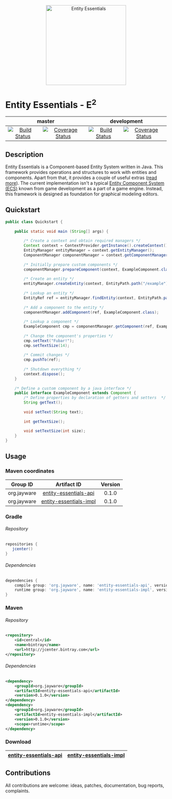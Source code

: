 <p align="center">
    <img src="http://jayware.github.io/entity-essentials/assets/images/e2-logo.svg" height="250" alt="Entity Essentials">
</p>
<p>
    <h1>Entity Essentials - E<sup>2</sup></h1>
    <table>
        <thead>
            <tr>
                <th align="center" colspan="2">master</th>
                <th align="center" colspan="2">development</th>
            </tr>
        </thead>
        <tbody>
            <tr>
                <td align="center">
                    <a href="https://travis-ci.org/jayware/entity-essentials">
                        <img src="https://img.shields.io/travis/jayware/entity-essentials/master.svg?style=flat-square" alt="Build Status">
                    </a>
                </td>
                <td align="center">
                    <a href="https://coveralls.io/github/jayware/entity-essentials?branch=master">
                        <img src="https://img.shields.io/coveralls/jayware/entity-essentials/master.svg?style=flat-square" alt="Coverage Status" />
                    </a>
                </td>
                <td align="center">
                    <a href="https://travis-ci.org/jayware/entity-essentials">
                        <img src="https://img.shields.io/travis/jayware/entity-essentials/development.svg?style=flat-square" alt="Build Status">
                    </a>
                </td>
                <td align="center">
                    <a href="https://coveralls.io/github/jayware/entity-essentials?branch=master">
                        <img src="https://img.shields.io/coveralls/jayware/entity-essentials/development.svg?style=flat-square" alt="Coverage Status" />
                    </a>
                </td>
            </tr>
        </tbody>
    </table>
</p>

## Description
Entity Essentials is a Component-based Entity System written in Java. This framework provides operations and structures to work with entities and components.
Apart from that, it provides a couple of useful extras (<a href="https://github.com/jayware/entity-essentials/wiki/Entity-Essentials">read more</a>).
The current implementation isn't a typical <a href="https://en.wikipedia.org/wiki/Entity_component_system">Entity Component System (ECS)</a>
known from game development as a part of a game engine. Instead, this framework is designed as foundation for graphical modeling editors.

## Quickstart
```java
public class Quickstart {
  
    public static void main (String[] args) {
        
        /* Create a context and obtain required managers */
        Context context = ContextProvider.getInstance().createContext();
        EntityManager entityManager = context.getEntityManager();
        ComponentManager componentManager = context.getComponentManager();
        
        /* Initially prepare custom components */
        componentManager.prepareComponent(context, ExampleComponent.class);
        
        /* Create an entity */
        entityManager.createEntity(context, EntityPath.path("/example"));
        
        /* Lookup an entity */
        EntityRef ref = entityManager.findEntity(context, EntityPath.path("/example"));
        
        /* Add a component to the entity */
        componentManager.addComponent(ref, ExampleComponent.class);
        
        /* Lookup a component */
        ExampleComponent cmp = componentManager.getComponent(ref, ExampleComponent.class);
        
        /* Change the component's properties */
        cmp.setText("Fubar!");
        cmp.setTextSize(14);
        
        /* Commit changes */
        cmp.pushTo(ref);
        
        /* Shutdown everything */
        context.dispose();
    }
    
    /* Define a custom component by a java interface */
    public interface ExampleComponent extends Component {
        /* Define properties by declaration of getters and setters  */
        String getText();
        
        void setText(String text);
        
        int getTextSize();
        
        void setTextSize(int size);
    }
}
```

## Usage

### Maven coordinates
| Group ID              | Artifact ID                                                                                                      | Version |
| :-------------------: | :--------------------------------------------------------------------------------------------------------------: | :-----: |
| org.jayware           | <a href="https://jcenter.bintray.com/org/jayware/entity-essentials-api/">entity-essentials-api</a>     | 0.1.0   |
| org.jayware           | <a href="https://jcenter.bintray.com/org/jayware/entity-essentials-impl/">entity-essentials-impl</a>   | 0.1.0   |

### Gradle
###### Repository
```groovy
repositories {
   jcenter()
}
```
###### Dependencies
```groovy
dependencies {
    compile group: 'org.jayware', name: 'entity-essentials-api', version: '0.1.0'
    runtime group: 'org.jayware', name: 'entity-essentials-impl', version: '0.1.0'
}
```

### Maven
###### Repository
```xml
<repository>
    <id>central</id>
    <name>bintray</name>
    <url>http://jcenter.bintray.com</url>
</repository>
```
###### Dependencies
```xml
<dependency>
    <groupId>org.jayware</groupId>
    <artifactId>entity-essentials-api</artifactId>
    <version>0.1.0</version>
</dependency>
<dependency>
    <groupId>org.jayware</groupId>
    <artifactId>entity-essentials-impl</artifactId>
    <version>0.1.0</version>
    <scope>runtime</scope>
</dependency>
```

### Download
| <a href="https://jcenter.bintray.com/org/jayware/entity-essentials-api/">entity-essentials-api</a> | <a href="https://jcenter.bintray.com/org/jayware/entity-essentials-impl">entity-essentials-impl</a> |
| :------------------------------------------------------------------------------------------------: | :-------------------------------------------------------------------------------------------------: |

## Contributions
All contributions are welcome: ideas, patches, documentation, bug reports, complaints.
